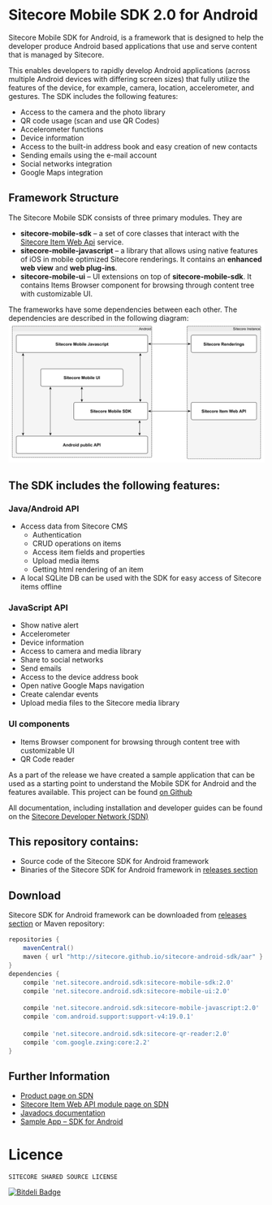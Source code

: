 Sitecore Mobile SDK 2.0 for Android
===================================

Sitecore Mobile SDK for Android, is a framework that is designed to help the developer produce Android based applications that use and serve content that is managed by Sitecore. 

This enables developers to rapidly develop Android applications (across multiple Android devices with differing screen sizes) that fully utilize the features of the device, for example, camera, location, accelerometer, and gestures. The SDK includes the following features:

 * Access to the camera and the photo library
 * QR code usage (scan and use QR Codes)
 * Accelerometer functions
 * Device information
 * Access to the built-in address book and easy creation of new contacts
 * Sending emails using the e-mail account
 * Social networks integration
 * Google Maps integration

## Framework Structure
The Sitecore Mobile SDK consists of three primary modules. They are

 * **sitecore-mobile-sdk** – a set of core classes that interact with the [Sitecore
Item Web Api][2] service.
 * **sitecore-mobile-javascript** – a library that allows using native features of iOS in mobile optimized Sitecore renderings. It contains an **enhanced web view** and **web plug-ins**.
 * **sitecore-mobile-ui** – UI extensions on top of **sitecore-mobile-sdk**. It contains Items Browser component for browsing through content tree with customizable UI.

The frameworks have some dependencies between each other. The dependencies are described in the following diagram:
![Framework Dependencies](https://raw.githubusercontent.com/Sitecore/sitecore-android-sdk/gh-pages/image/AndroidFrameworkDependencies.png)

## The SDK includes the following features:

### Java/Android API
 * Access data from Sitecore CMS
    * Authentication
    * CRUD operations on items
    * Access item fields and properties
    * Upload media items
    * Getting html rendering of an item
 * A local SQLite DB can be used with the SDK for easy access of Sitecore items offline

### JavaScript API
 * Show native alert
 * Accelerometer
 * Device information
 * Access to camera and media library
 * Share to social networks
 * Send emails
 * Access to the device address book
 * Open native Google Maps navigation
 * Create calendar events
 * Upload media files to the Sitecore media library

### UI components
 * Items Browser component for browsing through content tree with customizable UI
 * QR Code reader

As a part of the release we have created a sample application that can be used as a starting point to understand the Mobile SDK for Android and the features available. 
This project can be found [on Github][4]

All documentation, including installation and developer guides can be found on the [Sitecore Developer Network (SDN)][6]

## This repository contains:
 * Source code of the Sitecore SDK for Android framework
 * Binaries of the Sitecore SDK for Android framework in [releases section][5]

## Download

Sitecore SDK for Android framework can be downloaded from [releases section][5] or Maven repository:

```groovy
repositories {
    mavenCentral()
    maven { url "http://sitecore.github.io/sitecore-android-sdk/aar" }
}
dependencies {
    compile 'net.sitecore.android.sdk:sitecore-mobile-sdk:2.0'
    compile 'net.sitecore.android.sdk:sitecore-mobile-ui:2.0'
    
    compile 'net.sitecore.android.sdk:sitecore-mobile-javascript:2.0'
    compile 'com.android.support:support-v4:19.0.1'

    compile 'net.sitecore.android.sdk:sitecore-qr-reader:2.0'
    compile 'com.google.zxing:core:2.2'
}
```


## Further Information

 * [Product page on SDN][1]
 * [Sitecore Item Web API module page on SDN][2]
 * [Javadocs documentation][3]
 * [Sample App – SDK for Android][4]

# Licence
```
SITECORE SHARED SOURCE LICENSE
```

 [1]: http://sdn.sitecore.net/Products/Sitecore%20Mobile%20SDK/Sitecore%20Mobile%20SDK%20for%20Android.aspx
 [2]: http://sdn.sitecore.net/Products/Sitecore%20Item%20Web%20API.aspx
 [3]: http://sitecore.github.io/sitecore-android-sdk/javadoc/v2.0
 [4]: http://github.com/Sitecore/sitecore-android-sdk-sample
 [5]: https://github.com/Sitecore/sitecore-android-sdk/releases
 [6]: http://sdn.sitecore.net/Products/Sitecore%20Mobile%20SDK/Sitecore%20Mobile%20SDK%20for%20Android/Mobile%20SDK%201,-d-,1%20for%20Android/Documentation.aspx
 


[![Bitdeli Badge](https://d2weczhvl823v0.cloudfront.net/Sitecore/sitecore-android-sdk/trend.png)](https://bitdeli.com/free "Bitdeli Badge")


